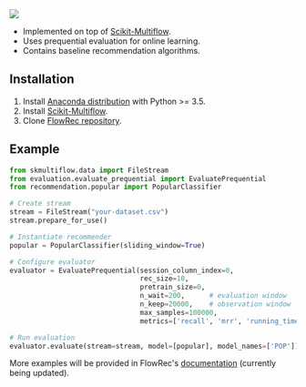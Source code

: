 <img src="https://github.com/paraschakis/flowrec/blob/master/FlowRec.png">

<!---# FlowRec
**Prototyping Session-based Recommender Systems in Streaming Mode.**-->

 - Implemented on top of [Scikit-Multiflow](https://scikit-multiflow.github.io/).
 - Uses prequential evaluation for online learning.
 - Contains baseline recommendation algorithms.
 
## Installation
 1. Install [Anaconda distribution](https://www.anaconda.com/distribution/) with Python >= 3.5.
 2. Install [Scikit-Multiflow](https://scikit-multiflow.github.io/scikit-multiflow/installation.html).
 3. Clone [FlowRec repository](https://github.com/paraschakis/flowrec.git).
 
## Example
```Python
from skmultiflow.data import FileStream
from evaluation.evaluate_prequential import EvaluatePrequential
from recommendation.popular import PopularClassifier

# Create stream
stream = FileStream("your-dataset.csv")
stream.prepare_for_use()

# Instantiate recommender
popular = PopularClassifier(sliding_window=True)

# Configure evaluator
evaluator = EvaluatePrequential(session_column_index=0,
                                rec_size=10,
                                pretrain_size=0,
                                n_wait=200,      # evaluation window
                                n_keep=20000,    # observation window
                                max_samples=100000,
                                metrics=['recall', 'mrr', 'running_time'])

# Run evaluation
evaluator.evaluate(stream=stream, model=[popular], model_names=['POP'])

```
 
More examples will be provided in FlowRec's [documentation](https://flowrec.readthedocs.io) (currently being updated).